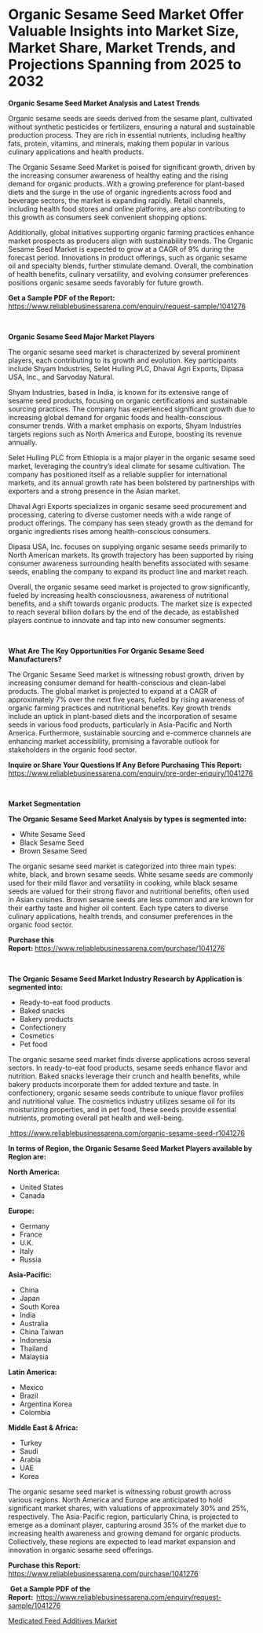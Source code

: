 <p><h1>Organic Sesame Seed Market Offer Valuable Insights into Market Size, Market Share, Market Trends, and Projections Spanning from 2025 to 2032</h1></p><p><strong>Organic Sesame Seed Market Analysis and Latest Trends</strong></p>
<p><p>Organic sesame seeds are seeds derived from the sesame plant, cultivated without synthetic pesticides or fertilizers, ensuring a natural and sustainable production process. They are rich in essential nutrients, including healthy fats, protein, vitamins, and minerals, making them popular in various culinary applications and health products.</p><p>The Organic Sesame Seed Market is poised for significant growth, driven by the increasing consumer awareness of healthy eating and the rising demand for organic products. With a growing preference for plant-based diets and the surge in the use of organic ingredients across food and beverage sectors, the market is expanding rapidly. Retail channels, including health food stores and online platforms, are also contributing to this growth as consumers seek convenient shopping options.</p><p>Additionally, global initiatives supporting organic farming practices enhance market prospects as producers align with sustainability trends. The Organic Sesame Seed Market is expected to grow at a CAGR of 9% during the forecast period. Innovations in product offerings, such as organic sesame oil and specialty blends, further stimulate demand. Overall, the combination of health benefits, culinary versatility, and evolving consumer preferences positions organic sesame seeds favorably for future growth.</p></p>
<p><strong>Get a Sample PDF of the Report:&nbsp;</strong> <a href="https://www.reliablebusinessarena.com/enquiry/request-sample/1041276?utm_campaign=2146&utm_medium=2&utm_source=Github&utm_content=ia&utm_term=30032025&utm_id=organic-sesame-seed">https://www.reliablebusinessarena.com/enquiry/request-sample/1041276</a></p>
<p>&nbsp;</p>
<p><strong>Organic Sesame Seed Major Market Players</strong></p>
<p><p>The organic sesame seed market is characterized by several prominent players, each contributing to its growth and evolution. Key participants include Shyam Industries, Selet Hulling PLC, Dhaval Agri Exports, Dipasa USA, Inc., and Sarvoday Natural.</p><p>Shyam Industries, based in India, is known for its extensive range of sesame seed products, focusing on organic certifications and sustainable sourcing practices. The company has experienced significant growth due to increasing global demand for organic foods and health-conscious consumer trends. With a market emphasis on exports, Shyam Industries targets regions such as North America and Europe, boosting its revenue annually.</p><p>Selet Hulling PLC from Ethiopia is a major player in the organic sesame seed market, leveraging the country’s ideal climate for sesame cultivation. The company has positioned itself as a reliable supplier for international markets, and its annual growth rate has been bolstered by partnerships with exporters and a strong presence in the Asian market. </p><p>Dhaval Agri Exports specializes in organic sesame seed procurement and processing, catering to diverse customer needs with a wide range of product offerings. The company has seen steady growth as the demand for organic ingredients rises among health-conscious consumers. </p><p>Dipasa USA, Inc. focuses on supplying organic sesame seeds primarily to North American markets. Its growth trajectory has been supported by rising consumer awareness surrounding health benefits associated with sesame seeds, enabling the company to expand its product line and market reach.</p><p>Overall, the organic sesame seed market is projected to grow significantly, fueled by increasing health consciousness, awareness of nutritional benefits, and a shift towards organic products. The market size is expected to reach several billion dollars by the end of the decade, as established players continue to innovate and tap into new consumer segments.</p></p>
<p>&nbsp;</p>
<p><strong>What Are The Key Opportunities For Organic Sesame Seed Manufacturers?</strong></p>
<p><p>The Organic Sesame Seed market is witnessing robust growth, driven by increasing consumer demand for health-conscious and clean-label products. The global market is projected to expand at a CAGR of approximately 7% over the next five years, fueled by rising awareness of organic farming practices and nutritional benefits. Key growth trends include an uptick in plant-based diets and the incorporation of sesame seeds in various food products, particularly in Asia-Pacific and North America. Furthermore, sustainable sourcing and e-commerce channels are enhancing market accessibility, promising a favorable outlook for stakeholders in the organic food sector.</p></p>
<p><strong>Inquire or Share Your Questions If Any Before Purchasing This Report:</strong> <a href="https://www.reliablebusinessarena.com/enquiry/pre-order-enquiry/1041276?utm_campaign=2146&utm_medium=2&utm_source=Github&utm_content=ia&utm_term=30032025&utm_id=organic-sesame-seed">https://www.reliablebusinessarena.com/enquiry/pre-order-enquiry/1041276</a></p>
<p>&nbsp;</p>
<p><strong>Market Segmentation</strong></p>
<p><strong>The Organic Sesame Seed Market Analysis by types is segmented into:</strong></p>
<p><ul><li>White Sesame Seed</li><li>Black Sesame Seed</li><li>Brown Sesame Seed</li></ul></p>
<p><p>The organic sesame seed market is categorized into three main types: white, black, and brown sesame seeds. White sesame seeds are commonly used for their mild flavor and versatility in cooking, while black sesame seeds are valued for their strong flavor and nutritional benefits, often used in Asian cuisines. Brown sesame seeds are less common and are known for their earthy taste and higher oil content. Each type caters to diverse culinary applications, health trends, and consumer preferences in the organic food sector.</p></p>
<p><strong>Purchase this Report:&nbsp;</strong><a href="https://www.reliablebusinessarena.com/purchase/1041276?utm_campaign=2146&utm_medium=2&utm_source=Github&utm_content=ia&utm_term=30032025&utm_id=organic-sesame-seed">https://www.reliablebusinessarena.com/purchase/1041276</a></p>
<p>&nbsp;</p>
<p><strong>The Organic Sesame Seed Market Industry Research by Application is segmented into:</strong></p>
<p><ul><li>Ready-to-eat food products</li><li>Baked snacks</li><li>Bakery products</li><li>Confectionery</li><li>Cosmetics</li><li>Pet food</li></ul></p>
<p><p>The organic sesame seed market finds diverse applications across several sectors. In ready-to-eat food products, sesame seeds enhance flavor and nutrition. Baked snacks leverage their crunch and health benefits, while bakery products incorporate them for added texture and taste. In confectionery, organic sesame seeds contribute to unique flavor profiles and nutritional value. The cosmetics industry utilizes sesame oil for its moisturizing properties, and in pet food, these seeds provide essential nutrients, promoting overall pet health and well-being.</p></p>
<p><a href="https://www.reliablebusinessarena.com/organic-sesame-seed-r1041276?utm_campaign=2146&utm_medium=2&utm_source=Github&utm_content=ia&utm_term=30032025&utm_id=organic-sesame-seed">&nbsp;https://www.reliablebusinessarena.com/organic-sesame-seed-r1041276</a></p>
<p><strong>In terms of Region, the Organic Sesame Seed Market Players available by Region are:</strong></p>
<p>
    <p> <strong> North America: </strong>
        <ul>
            <li>United States</li>
            <li>Canada</li>
        </ul>
        </p> 
    <p> <strong> Europe: </strong>
        <ul>
            <li>Germany</li>
            <li>France</li>
            <li>U.K.</li>
            <li>Italy</li>
            <li>Russia</li>
        </ul>
        </p> 
    <p> <strong> Asia-Pacific: </strong>
        <ul>
            <li>China</li>
            <li>Japan</li>
            <li>South Korea</li>
            <li>India</li>
            <li>Australia</li>
            <li>China Taiwan</li>
            <li>Indonesia</li>
            <li>Thailand</li>
            <li>Malaysia</li>
        </ul>
        </p> 
    <p> <strong> Latin America: </strong>
        <ul>
            <li>Mexico</li>
            <li>Brazil</li>
            <li>Argentina Korea</li>
            <li>Colombia</li>
        </ul>
        </p> 
    <p> <strong> Middle East & Africa: </strong>
        <ul>
            <li>Turkey</li>
            <li>Saudi</li>
            <li>Arabia</li>
            <li>UAE</li>
            <li>Korea</li>
        </ul>
    </p>
    </p>
<p><p>The organic sesame seed market is witnessing robust growth across various regions. North America and Europe are anticipated to hold significant market shares, with valuations of approximately 30% and 25%, respectively. The Asia-Pacific region, particularly China, is projected to emerge as a dominant player, capturing around 35% of the market due to increasing health awareness and growing demand for organic products. Collectively, these regions are expected to lead market expansion and innovation in organic sesame seed offerings.</p></p>
<p><strong>Purchase this Report: </strong><a href="https://www.reliablebusinessarena.com/purchase/1041276?utm_campaign=2146&utm_medium=2&utm_source=Github&utm_content=ia&utm_term=30032025&utm_id=organic-sesame-seed">https://www.reliablebusinessarena.com/purchase/1041276</a></p>
<p>&nbsp;<strong>Get a Sample PDF of the Report:&nbsp;&nbsp;</strong><a href="https://www.reliablebusinessarena.com/enquiry/request-sample/1041276?utm_campaign=2146&utm_medium=2&utm_source=Github&utm_content=ia&utm_term=30032025&utm_id=organic-sesame-seed">https://www.reliablebusinessarena.com/enquiry/request-sample/1041276</a></p>
<p><strong></strong></p>
<p><p><a href="https://github.com/wileonie19657/Market-Research-Report-List-1/blob/main/medicated-feed-additives-market.md?utm_campaign=2146&utm_medium=2&utm_source=Github&utm_content=ia&utm_term=30032025&utm_id=organic-sesame-seed">Medicated Feed Additives Market</a></p></p>